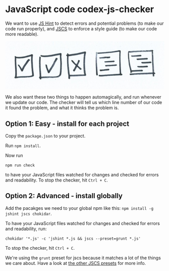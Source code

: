 # JavaScript code codex-js-checker

We want to use [JS Hint](http://jshint.com/) to detect errors and potential problems (to make our code run properly), and [JSCS](http://jscs.info/) to enforce a style guide (to make our code more readable).

![](code-checker.jpg)

We also want these two things to happen automagically, and run whenever we update our code. The checker will tell us which line number of our code it found the problem, and what it thinks the problem is.

## Option 1: Easy - install for each project

Copy the `package.json` to your project.

Run `npm install`.

Now run

```
npm run check
```

to have your JavaScript files watched for changes and checked for errors and readability. To stop the checker, hit `Ctrl + C`.

## Option 2: Advanced - install globally

Add the pacakges we need to your global npm like this:  `npm install -g jshint jscs chokidar`.

To have your JavaScript files watched  for changes and checked for errors and readability, run:

```
chokidar '*.js' -c 'jshint *.js && jscs --preset=grunt *.js'
```

To stop the checker, hit `Ctrl + C`.

We're using the `grunt` preset for jscs because it matches a lot of the things we care about. Have a look at [the other JSCS presets](http://jscs.info/overview#presets) for more info.
